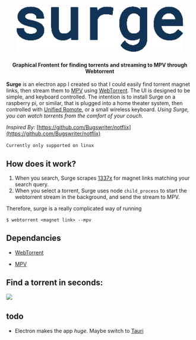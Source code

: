 <h1 align="center">
  <br>
  <img src="https://github.com/trentslutzky/surge-torrent-streaming/blob/main/repo/logo.png" alt="SURGE" width="450">
  <br>
</h1>

<h4 align="center">Graphical Frontent for finding torrents and streaming to MPV through Webtorrent</h4>

**Surge** is an electron app I created so that I could easily find torrent magnet links, then stream them to [MPV](https://mpv.io/) using [WebTorrent](https://github.com/webtorrent/webtorrent). The UI is designed to be simple, and keyboard controlled. The intention is to install Surge on a raspberry pi, or similar, that is plugged into a home theater system, then controlled with [Unified Romote](https://www.unifiedremote.com/), or a small wireless keyboard. *Using Surge, you can watch torrents from the comfort of your couch.*

*Inspired By:* [https://github.com/Bugswriter/notflix](https://github.com/Bugswriter/notflix)

```Currently only supported on linux```
## How does it work?
1. When you search, Surge scrapes [1337x](https://1337x.wtf/) for magnet links matching your search query.
2. When you select a torrent, Surge uses node ```child_process``` to start the webtorrent stream in the background, and send the stream to MPV.

Therefore, surge is a really complicated way of running
```
$ webtorrent <magnet link> --mpv
```
## Dependancies

- [WebTorrent](https://github.com/webtorrent/webtorrent)

- [MPV](https://mpv.io/)


## Find a torrent in seconds:
<img src="https://github.com/trentslutzky/surge-torrent-streaming/blob/main/repo/demo.gif" width="600">


## todo
- Electron makes the app *huge*. Maybe switch to [Tauri](https://github.com/tauri-apps/tauri)
